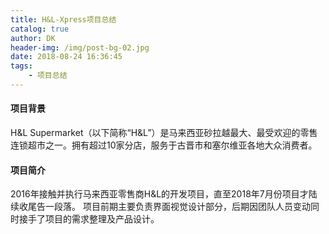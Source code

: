```yaml
---
title: H&L-Xpress项目总结
catalog: true
author: DK
header-img: /img/post-bg-02.jpg
date: 2018-08-24 16:36:45
tags:
    - 项目总结
---
```

#### 项目背景
H&L Supermarket（以下简称“H&L”）是马来西亚砂拉越最大、最受欢迎的零售连锁超市之一。拥有超过10家分店，服务于古晋市和塞尔维亚各地大众消费者。

#### 项目简介
2016年接触并执行马来西亚零售商H&L的开发项目，直至2018年7月份项目才陆续收尾告一段落。
项目前期主要负责界面视觉设计部分，后期因团队人员变动同时接手了项目的需求整理及产品设计。

